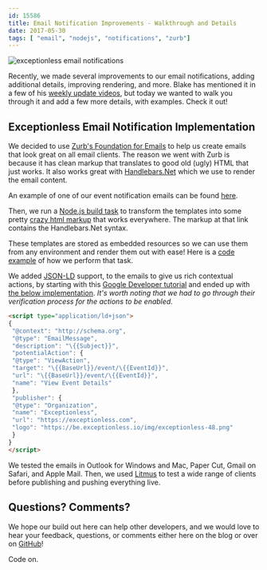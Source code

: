 ```yaml
---
id: 15586
title: Email Notification Improvements - Walkthrough and Details
date: 2017-05-30
tags: [ "email", "nodejs", "notifications", "zurb"]
---
```

![exceptionless email notifications](/assets/img/news/email-improvements-header-1024x538.jpg)

Recently, we made several improvements to our email notifications, adding additional details, improving rendering, and more. Blake has mentioned it in a few of his [weekly update videos](/category/weekly-updates/), but today we wanted to walk you through it and add a few more details, with examples. Check it out!<!--more-->

## Exceptionless Email Notification Implementation

We decided to use [Zurb's Foundation for Emails](https://github.com/zurb/foundation-emails) to help us create emails that look great on all email clients. The reason we went with Zurb is because it has clean markup that translates to good old (ugly) HTML that just works. It also works great with [Handlebars.Net](https://github.com/rexm/Handlebars.Net) which we use to render the email content.

An example of one of our event notification emails can be found [here](https://github.com/exceptionless/Exceptionless/blob/master/src/Exceptionless.EmailTemplates/src/pages/event-notice.html).

Then, we run a [Node.js build task](https://github.com/exceptionless/Exceptionless/tree/master/src/Exceptionless.EmailTemplates#build-commands) to transform the templates into some pretty [crazy html markup](https://github.com/exceptionless/Exceptionless/blob/master/src/Exceptionless.Core/Mail/Templates/event-notice.html) that works everywhere. The markup at that link contains the Handlebars.Net syntax.

These templates are stored as embedded resources so we can use them from any environment and render them out with ease! Here is a [code example](https://github.com/exceptionless/Exceptionless/blob/master/src/Exceptionless.Core/Mail/Mailer.cs#L260-L277) of how we perform that task.

We added [JSON-LD](https://json-ld.org/) support, to the emails to give us rich contextual actions, by starting with this [Google Developer tutorial](https://developers.google.com/gmail/markup/getting-started) and ended up with [the below implementation](https://github.com/exceptionless/Exceptionless/blob/master/src/Exceptionless.EmailTemplates/src/pages/event-notice.html#L75-L94). _It's worth noting that we had to go through their verification process for the actions to be enabled._

```html
<script type="application/ld+json">
{
 "@context": "http://schema.org",
 "@type": "EmailMessage",
 "description": "\{{Subject}}",
 "potentialAction": {
 "@type": "ViewAction",
 "target": "\{{BaseUrl}}/event/\{{EventId}}",
 "url": "\{{BaseUrl}}/event/\{{EventId}}",
 "name": "View Event Details"
 },
 "publisher": {
 "@type": "Organization",
 "name": "Exceptionless",
 "url": "https://exceptionless.com",
 "logo": "https://be.exceptionless.io/img/exceptionless-48.png"
 }
}
</script>
```

We tested the emails in Outlook for Windows and Mac, Paper Cut, Gmail on Safari, and Apple Mail. Then, we used [Litmus](https://litmus.com) to test a wide range of clients before publishing and pushing everything live.

## Questions? Comments?

We hope our build out here can help other developers, and we would love to hear your feedback, questions, or comments either here on the blog or over on [GitHub](https://github.com/exceptionless/Exceptionless/issues)!

Code on.
